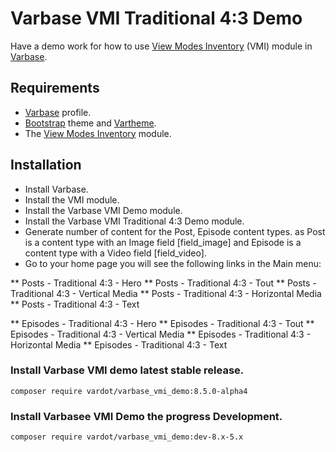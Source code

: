 # Varbase VMI Traditional 4:3 Demo

Have a demo work for how to use
 [View Modes Inventory](https://www.drupal.org/project/vmi) (VMI) module in
 [Varbase](https://www.drupal.org/project/varbase).


## Requirements
* [Varbase](https://www.drupal.org/project/varbase) profile.
* [Bootstrap](https://www.drupal.org/project/bootstrap) theme
  and [Vartheme](https://www.drupal.org/project/vartheme).
* The [View Modes Inventory](https://www.drupal.org/project/vmi) module.

## Installation
* Install Varbase.
* Install the VMI module.
* Install the Varbase VMI Demo module.
* Install the Varbase VMI Traditional 4:3 Demo module.
* Generate number of content for the Post, Episode content types.
  as Post is a content type with an Image field [field_image]
  and Episode is a content type with a Video field [field_video].
* Go to your home page you will see the following links in the Main menu:

** Posts - Traditional 4:3 - Hero
** Posts - Traditional 4:3 - Tout
** Posts - Traditional 4:3 - Vertical Media
** Posts - Traditional 4:3 - Horizontal Media
** Posts - Traditional 4:3 - Text

** Episodes - Traditional 4:3 - Hero
** Episodes - Traditional 4:3 - Tout
** Episodes - Traditional 4:3 - Vertical Media
** Episodes - Traditional 4:3 - Horizontal Media
** Episodes - Traditional 4:3 - Text

### Install Varbase VMI demo latest stable release.
```
composer require vardot/varbase_vmi_demo:8.5.0-alpha4
```

### Install Varbasee VMI Demo the progress Development.
```
composer require vardot/varbase_vmi_demo:dev-8.x-5.x
```
